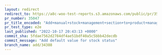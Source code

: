 ```yaml
---
layout: redirect
redirect_to: https://a8c-woo-test-reports.s3.amazonaws.com/public/pr/35047/e2e/index.html
pr_number: 35047
pr_title_encoded: "Add+manual+stock+management+section+to+product+management+experience"
pr_test_type: e2e
last_published: "2022-10-17 20:43:13 +0000"
commit_sha: 5fdae7562d2784df4ae51bdf40a5c5bbb42decdb
commit_message: "Add default value for stock status"
branch_name: add/34388
---
```

